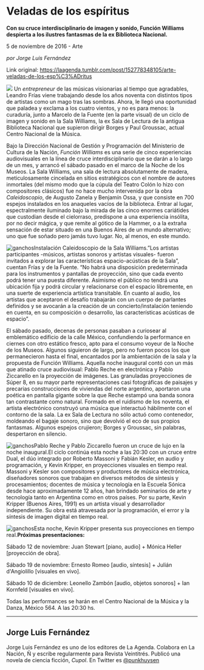 # Veladas de los espíritus

**Con su cruce interdisciplinario de imagen y sonido, Función Williams despierta a los ilustres fantasmas de la ex Biblioteca Nacional.**

5 de noviembre de 2016 - Arte

_por Jorge Luis Fernández_

Link original: https://laagenda.tumblr.com/post/152778348105/arte-veladas-de-los-esp%C3%ADritus

![](https://64.media.tumblr.com/c02f7037aace8431423f9b2562f6f460/tumblr_inline_pjzzylg6YK1t6q87u_500.jpg)
Un *entrepreneur* de las músicas visionarias al tiempo que agradables, Leandro Frías viene trabajando desde los años noventa con distintos tipos de artistas como un mago tras las sombras. Ahora, le llegó una oportunidad que paladea y exclama a los cuatro vientos, y no es para menos: la curaduría, junto a Marcelo de la Fuente (en la parte visual) de un ciclo de imagen y sonido en la Sala Williams, la ex Sala de Lectura de la antigua Biblioteca Nacional que supieron dirigir Borges y Paul Groussac, actual Centro Nacional de la Música.

Bajo la Dirección Nacional de Gestión y Programación del Ministerio de Cultura de la Nación, *Función Williams* es una serie de cinco experiencias audiovisuales en la línea de cruce interdisciplinario que se darán a lo largo de un mes, y arrancó el sábado pasado en el marco de la Noche de los Museos. La Sala Williams, una sala de lectura absolutamente de madera, meticulosamente cincelada en sitios estratégicos con el nombre de autores inmortales (del mismo modo que la cúpula del Teatro Colón lo hizo con compositores clásicos) fue no hace mucho intervenida por la obra *Caleidoscopio*, de Augusto Zanela y Benjamín Ossa, y que consiste en 700 espejos instalados en los anaqueles vacíos de la biblioteca. Entrar al lugar, espectralmente iluminado bajo la mirada de las cinco enormes cariátides que custodian desde el cielorraso, predispone a una experiencia insólita, por no decir mágica, y que remite al gótico de la Hammer, o a la extraña sensación de estar situado en una Buenos Aires de un mundo alternativo; uno que fue soñado pero jamás tuvo lugar. No, al menos, en este mundo.

![ganchos](https://64.media.tumblr.com/d2a284d2f8d97b8efcb4207899fb3b14/tumblr_inline_pjzzymUqP01t6q87u_500.jpg)Instalación Caleidoscopio de la Sala Williams.”Los artistas participantes -músicos, artistas sonoros y artistas visuales- fueron invitados a explorar las características espacio-acústicas de la Sala”, cuentan Frías y de la Fuente. “No habrá una disposición predeterminada para los instrumentos y pantallas de proyección, sino que cada evento podrá tener una puesta diferente. Asimismo el público no tendrá una ubicación fija y podrá circular y relacionarse con el espacio libremente, en una suerte de experiencia artística transitable. En cuanto al audio, los artistas que aceptaron el desafío trabajarán con un cuerpo de parlantes definidos y se avocarán a la creación de un concierto/instalación teniendo en cuenta, en su composición o desarrollo, las características acústicas de espacio”.

El sábado pasado, decenas de personas pasaban a curiosear al emblemático edificio de la calle México, confundiendo la performance en ciernes con otro estático fresco, apto para el consumo voyeur de la Noche de los Museos. Algunos siguieron de largo, pero no fueron pocos los que permanecieron hasta el final, encantados por la ambientación de la sala y la propuesta de Función Williams. Aquella noche inaugural contó con un más que atinado cruce audiovisual: Pablo Reche en electrónica y Pablo Ziccarello en la proyección de imágenes. Las granuladas proyecciones de Súper 8, en su mayor parte representaciones casi fotográficas de paisajes y precarias construcciones de viviendas del norte argentino, aportaron una poética en pantalla gigante sobre la que Reche estampó una banda sonora tan contrastante como natural. Formado en el ruidismo de los noventa, el artista electrónico construyó una música que interactuó hábilmente con el contorno de la sala. La ex Sala de Lectura no sólo actuó como contenedor, moldeando el bagaje sonoro, sino que devolvió el eco de sus propios fantasmas. Algunos espejos crujieron; Borges y Groussac, sin palabras, despertaron en silencio.

![ganchos](https://64.media.tumblr.com/1fe7e496d399ca9e5b9141c8cc4fd19b/tumblr_inline_pjzzynTnrC1t6q87u_500.jpg)Pablo Reche y Pablo Ziccarello fueron un cruce de lujo en la noche inaugural.El ciclo continúa esta noche a las 20:30 con un cruce entre Dual, el dúo integrado por Roberto Massoni y Fabián Kesler, en audio y programación, y Kevin Kripper, en proyecciones visuales en tiempo real. Massoni y Kesler son compositores y productores de música electrónica, diseñadores sonoros que trabajan en diversos métodos de síntesis y procesamientos; docentes de música y tecnología en la Escuela Sónica desde hace aproximadamente 12 años, han brindado seminarios de arte y tecnología tanto en Argentina como en otros países. Por su parte, Kevin Kripper (Buenos Aires, 1991) es un artista visual y desarrollador independiente. Su obra está atravesada por la programación, el error y la síntesis de imagen digital en tiempo real.


![ganchos](https://64.media.tumblr.com/3c6a86042592d0342255ced6fd8b40c0/tumblr_inline_pjzzyoOy0g1t6q87u_500.jpg)Esta noche, Kevin Kripper presenta sus proyecciones en tiempo real.**Próximas presentaciones:**  

Sábado 12 de noviembre: Juan Stewart [piano, audio] + Mónica Heller [proyección de obra].  

Sábado 19 de noviembre: Ernesto Romeo [audio, síntesis] + Julián d'Angiolillo [visuales en vivo].  

Sábado 10 de diciembre: Leonello Zambón [audio, objetos sonoros] + Ian Kornfeld [visuales en vivo].

Todas las performances se harán en el Centro Nacional de la Música y la Danza, México 564. A las 20:30 hs.

  




---

Jorge Luis Fernández
--------------------

 Jorge Luis Fernández es uno de los editores de La Agenda. Colabora en La Nación, Ñ y escribe regularmente para Revista Veintitrés. Publicó una novela de ciencia ficción, *Cupol*. En Twitter es [@punkhuysen](https://twitter.com/punkhuysen) 

